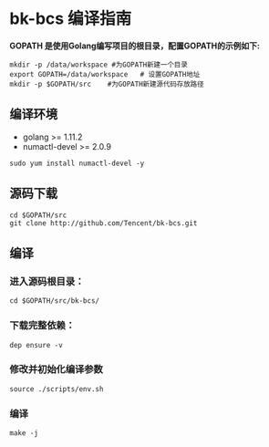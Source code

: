 # bk-bcs 编译指南

**GOPATH 是使用Golang编写项目的根目录，配置GOPATH的示例如下:**

``` shell
mkdir -p /data/workspace #为GOPATH新建一个目录
export GOPATH=/data/workspace   # 设置GOPATH地址
mkdir -p $GOPATH/src    #为GOPATH新建源代码存放路径
```

## 编译环境

- golang >= 1.11.2
- numactl-devel >= 2.0.9

``` shell
sudo yum install numactl-devel -y
```

## 源码下载

``` shell
cd $GOPATH/src
git clone http://github.com/Tencent/bk-bcs.git
```

## 编译

### 进入源码根目录：

``` shell
cd $GOPATH/src/bk-bcs/
```

### 下载完整依赖：
``` shell
dep ensure -v
```

### 修改并初始化编译参数
``` shell
source ./scripts/env.sh
```

### 编译
``` shell
make -j
```
